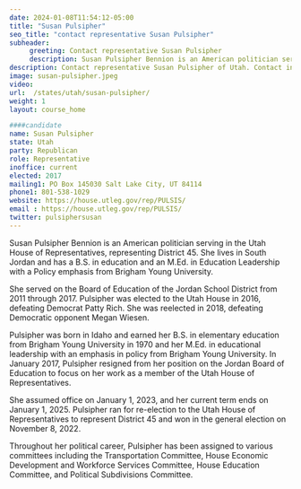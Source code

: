 ```yaml
---
date: 2024-01-08T11:54:12-05:00
title: "Susan Pulsipher"
seo_title: "contact representative Susan Pulsipher"
subheader:
     greeting: Contact representative Susan Pulsipher
     description: Susan Pulsipher Bennion is an American politician serving in the Utah House of Representatives, representing District 45. She lives in South Jordan and has a B.S. in education and an M.Ed. in Education Leadership with a Policy emphasis from Brigham Young University.
description: Contact representative Susan Pulsipher of Utah. Contact information for Susan Pulsipher includes email address, phone number, and mailing address.
image: susan-pulsipher.jpeg
video:
url:  /states/utah/susan-pulsipher/
weight: 1
layout: course_home

####candidate
name: Susan Pulsipher
state: Utah
party: Republican
role: Representative
inoffice: current
elected: 2017
mailing1: PO Box 145030 Salt Lake City, UT 84114
phone1: 801-538-1029
website: https://house.utleg.gov/rep/PULSIS/
email : https://house.utleg.gov/rep/PULSIS/
twitter: pulsiphersusan
---
```


Susan Pulsipher Bennion is an American politician serving in the Utah House of Representatives, representing District 45. She lives in South Jordan and has a B.S. in education and an M.Ed. in Education Leadership with a Policy emphasis from Brigham Young University.

She served on the Board of Education of the Jordan School District from 2011 through 2017. Pulsipher was elected to the Utah House in 2016, defeating Democrat Patty Rich. She was reelected in 2018, defeating Democratic opponent Megan Wiesen.

Pulsipher was born in Idaho and earned her B.S. in elementary education from Brigham Young University in 1970 and her M.Ed. in educational leadership with an emphasis in policy from Brigham Young University. In January 2017, Pulsipher resigned from her position on the Jordan Board of Education to focus on her work as a member of the Utah House of Representatives.

She assumed office on January 1, 2023, and her current term ends on January 1, 2025. Pulsipher ran for re-election to the Utah House of Representatives to represent District 45 and won in the general election on November 8, 2022.

Throughout her political career, Pulsipher has been assigned to various committees including the Transportation Committee, House Economic Development and Workforce Services Committee, House Education Committee, and Political Subdivisions Committee.
